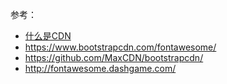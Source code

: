参考：  
* [什么是CDN](https://www.zhihu.com/question/36514327?rf=37353035)
* https://www.bootstrapcdn.com/fontawesome/  
* https://github.com/MaxCDN/bootstrapcdn/  
* http://fontawesome.dashgame.com/  
